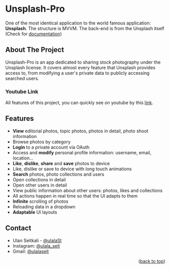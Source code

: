 # Unsplash-Pro
One of the most identical application to the world famous application: **Unsplash**. The structure is MVVM.
The back-end is from the Unsplash itself (Check for [documentation](https://unsplash.com/documentation))

## About The Project
Unsplash-Pro is an app dedicated to sharing stock photography under the Unsplash license. It covers almost every feature that Unsplash provides access to, from modifying a user's private data to publicly accessing searched users.

### Youtube Link
All features of this project, you can quickly see on youtube by this [link](). 

## Features
 * **View** editorial photos, topic photos, photos in detail, photo shoot information
 * Browse photos by category
 * **Login** to a private account via OAuth
 * Access and **modify** personal profile information: username, email, location...
 * **Like**, **dislike**, **share** and **save** photos to device
 * Like, dislike or save to device with long touch animations
 * **Search** photos, photo collections and users
 * Open collections in detail
 * Open other users in detail
 * View public information about other users: photos, likes and collections
 * All actions happen in real time so that the UI adapts to them
 * **Infinite** scrolling of photos
 * Reloading data in a dropdown
 * **Adaptable** UI layouts


## Contact

 - Ulan Seitkali - [@ulalaSt](https://github.com/ulalaSt/)
 - Instagram: [@ulala_seit](https://www.instagram.com/ulala_seit/)
 - Gmail: [@ulalaseit](ulalaseit@gmail.com)
<p align="right">(<a href="#top">back to top</a>)</p>
